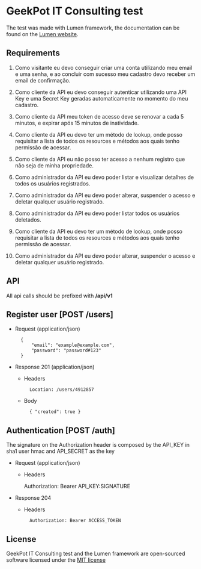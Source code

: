 # GeekPot IT Consulting test

The test was made with Lumen framework, the documentation can be found on the [Lumen website](http://lumen.laravel.com/docs).

## Requirements

1. Como visitante eu devo conseguir criar uma conta utilizando meu email e uma senha, e ao concluir com sucesso meu cadastro devo receber um email de confirmação. 
2. Como cliente da API eu devo conseguir autenticar utilizando uma API Key e uma Secret Key geradas automaticamente no momento do meu cadastro. 
3. Como cliente da API meu token de acesso deve se renovar a cada 5 minutos, e expirar após 15 minutos de inatividade. 
4. Como cliente da API eu devo ter um método de lookup, onde posso requisitar a lista de todos os resources e métodos aos quais tenho permissão de acessar. 
5. Como cliente da API eu não posso ter acesso a nenhum registro que não seja de minha propriedade. 
6. Como administrador da API eu devo poder listar e visualizar detalhes de todos os usuários registrados. 
7. Como administrador da API eu devo poder alterar, suspender o acesso e deletar qualquer usuário registrado. 
8. Como administrador da API eu devo poder listar todos os usuários deletados.
 
4. Como cliente da API eu devo ter um método de lookup, onde posso requisitar a lista de todos os resources e métodos aos quais tenho permissão de acessar.  
7. Como administrador da API eu devo poder alterar, suspender o acesso e deletar qualquer usuário registrado. 

## API

All api calls should be prefixed with **/api/v1**

## Register user [POST /users]
+ Request (application/json)

        { 
            "email": "example@example.com",
            "password": "password#123"
        }

+ Response 201 (application/json)
    
    + Headers
    
            Location: /users/4912857
    
    + Body
    
            { "created": true }

## Authentication [POST /auth]

The signature on the Authorization header is composed by the API_KEY in sha1 user hmac and API_SECRET as the key

+ Request (application/json)
    + Headers
        
        Authorization: Bearer API_KEY:SIGNATURE

+ Response 204
    
    + Headers
    
            Authorization: Bearer ACCESS_TOKEN
    
                          
## License

GeekPot IT Consulting test and the Lumen framework are open-sourced software licensed under the [MIT license](http://opensource.org/licenses/MIT)
